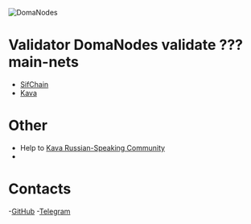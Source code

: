 ![DomaNodes](https://user-images.githubusercontent.com/38581319/140642783-1205824f-33ca-4f99-844b-805558ef15fd.png)

# Validator DomaNodes validate ??? main-nets

- [SifChain](https://www.mintscan.io/sifchain/validators/sifvaloper1egdnktas7ewzudyn2t4hxd2l2awsahkz7za26z)
- [Kava](https://www.mintscan.io/kava/validators/kavavaloper1v4zkjz69pzu6avgap8dmff0g8gafu72lx67lwn)

# Other

- Help to [Kava Russian-Speaking Community](https://t.me/KavaRussian)
- 
# Contacts

 -[GitHub](https://github.com/doma2k)
 -[Telegram](https://t.me/Senticc)
